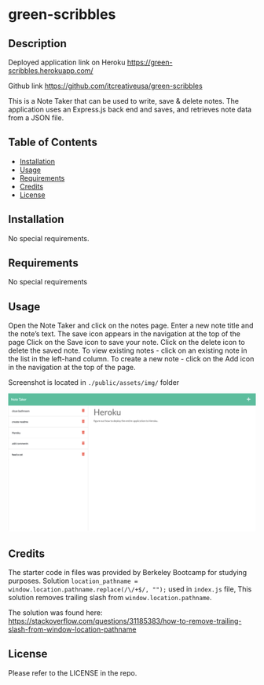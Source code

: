 # green-scribbles

## Description

Deployed application link on Heroku
https://green-scribbles.herokuapp.com/

Github link
https://github.com/itcreativeusa/green-scribbles

This is a Note Taker that can be used to write, save & delete notes. The application uses an Express.js back end and saves, and retrieves note data from a JSON file.


## Table of Contents 

- [Installation](#installation)
- [Usage](#usage)
- [Requirements](#requirements)
- [Credits](#credits)
- [License](#license)

## Installation

No special requirements. 
 
## Requirements

No special requirements

## Usage

Open the Note Taker and click on the notes page. Enter a new note title and the note’s text.
The save icon appears in the navigation at the top of the page
Click on the Save icon to save your note. Click on the delete icon to delete the saved note. To view existing notes - click on an existing note in the list in the left-hand column. To create a new note - click on the Add icon in the navigation at the top of the page.
 
Screenshot is located in `./public/assets/img/` folder

![green-scribbles](./public/assets/img/screenshot.png)

## Credits
The starter code in files was provided by Berkeley Bootcamp for studying purposes.
Solution `location_pathname = window.location.pathname.replace(/\/+$/, "");` used in `index.js` file,
This solution removes trailing slash from `window.location.pathname`.

The solution was found here:
https://stackoverflow.com/questions/31185383/how-to-remove-trailing-slash-from-window-location-pathname

## License

Please refer to the LICENSE in the repo.
